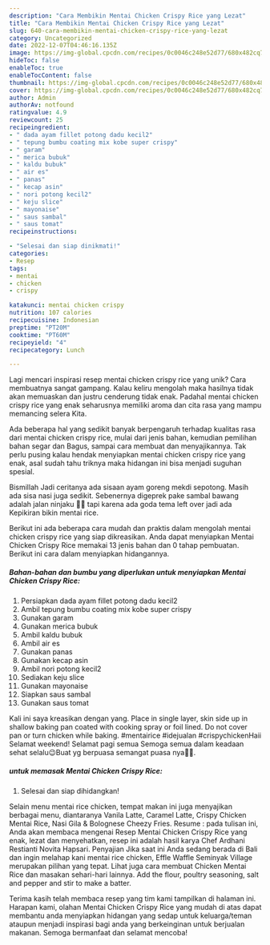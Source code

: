 ```yaml
---
description: "Cara Membikin Mentai Chicken Crispy Rice yang Lezat"
title: "Cara Membikin Mentai Chicken Crispy Rice yang Lezat"
slug: 640-cara-membikin-mentai-chicken-crispy-rice-yang-lezat
category: Uncategorized
date: 2022-12-07T04:46:16.135Z
image: https://img-global.cpcdn.com/recipes/0c0046c248e52d77/680x482cq70/mentai-chicken-crispy-rice-foto-resep-utama.jpg
hideToc: false
enableToc: true
enableTocContent: false
thumbnail: https://img-global.cpcdn.com/recipes/0c0046c248e52d77/680x482cq70/mentai-chicken-crispy-rice-foto-resep-utama.jpg
cover: https://img-global.cpcdn.com/recipes/0c0046c248e52d77/680x482cq70/mentai-chicken-crispy-rice-foto-resep-utama.jpg
author: Admin
authorAv: notfound
ratingvalue: 4.9
reviewcount: 25
recipeingredient:
- " dada ayam fillet potong dadu kecil2"
- " tepung bumbu coating mix kobe super crispy"
- " garam"
- " merica bubuk"
- " kaldu bubuk"
- " air es"
- " panas"
- " kecap asin"
- " nori potong kecil2"
- " keju slice"
- " mayonaise"
- " saus sambal"
- " saus tomat"
recipeinstructions:

- "Selesai dan siap dinikmati!"
categories:
- Resep
tags:
- mentai
- chicken
- crispy

katakunci: mentai chicken crispy 
nutrition: 107 calories
recipecuisine: Indonesian
preptime: "PT20M"
cooktime: "PT60M"
recipeyield: "4"
recipecategory: Lunch

---
```





Lagi mencari inspirasi resep mentai chicken crispy rice yang unik? Cara membuatnya sangat gampang. Kalau keliru mengolah maka hasilnya tidak akan memuaskan dan justru cenderung tidak enak. Padahal mentai chicken crispy rice yang enak seharusnya memiliki aroma dan cita rasa yang mampu memancing selera Kita.





Ada beberapa hal yang sedikit banyak berpengaruh terhadap kualitas rasa dari mentai chicken crispy rice, mulai dari jenis bahan, kemudian pemilihan bahan segar dan Bagus, sampai cara membuat dan menyajikannya. Tak perlu pusing kalau hendak menyiapkan mentai chicken crispy rice yang enak,      asal sudah tahu triknya maka hidangan ini bisa menjadi suguhan spesial.














Bismillah Jadi ceritanya ada sisaan ayam goreng mekdi sepotong. Masih ada sisa nasi juga sedikit. Sebenernya digeprek pake sambal bawang adalah jalan ninjaku 🤭🤭 tapi karena ada goda tema left over jadi ada Kepikiran bikin mentai rice.






Berikut ini ada beberapa cara mudah dan praktis dalam mengolah mentai chicken crispy rice yang siap dikreasikan. Anda dapat menyiapkan Mentai Chicken Crispy Rice memakai 13 jenis bahan dan 0 tahap pembuatan. Berikut ini cara dalam menyiapkan hidangannya.

<!--inarticleads1-->

##### Bahan-bahan dan bumbu yang diperlukan untuk menyiapkan Mentai Chicken Crispy Rice:

1. Persiapkan  dada ayam fillet potong dadu kecil2
1. Ambil  tepung bumbu coating mix kobe super crispy
1. Gunakan  garam
1. Gunakan  merica bubuk
1. Ambil  kaldu bubuk
1. Ambil  air es
1. Gunakan  panas
1. Gunakan  kecap asin
1. Ambil  nori potong kecil2
1. Sediakan  keju slice
1. Gunakan  mayonaise
1. Siapkan  saus sambal
1. Gunakan  saus tomat


Kali ini saya kreasikan dengan yang. Place in single layer, skin side up in shallow baking pan coated with cooking spray or foil lined. Do not cover pan or turn chicken while baking. #mentairice #idejualan #crispychickenHaii Selamat weekend! Selamat pagi semua Semoga semua dalam keadaan sehat selalu😉Buat yg berpuasa semangat puasa nya💪🏻. 

<!--inarticleads2-->

#####  untuk memasak Mentai Chicken Crispy Rice:


1. Selesai dan siap dihidangkan!

Selain menu mentai rice chicken, tempat makan ini juga menyajikan berbagai menu, diantaranya Vanila Latte, Caramel Latte, Crispy Chicken Mentai Rice, Nasi Gila &amp; Bolognese Cheezy Fries. Resume : pada tulisan ini, Anda akan membaca mengenai Resep Mentai Chicken Crispy Rice yang enak, lezat dan menyehatkan, resep ini adalah hasil karya Chef Ardhani Restianti Novita Hapsari. Penyajian Jika saat ini Anda sedang berada di Bali dan ingin melahap kani mentai rice chicken, Effle Waffle Seminyak Village merupakan pilihan yang tepat. Lihat juga cara membuat Chicken Mentai Rice dan masakan sehari-hari lainnya. Add the flour, poultry seasoning, salt and pepper and stir to make a batter. 

Terima kasih telah membaca resep yang tim kami tampilkan di halaman ini. Harapan kami, olahan Mentai Chicken Crispy Rice yang mudah di atas dapat membantu anda menyiapkan hidangan yang sedap untuk keluarga/teman ataupun menjadi inspirasi bagi anda yang berkeinginan untuk berjualan makanan. Semoga bermanfaat dan selamat mencoba!
